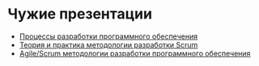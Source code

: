 # Чужие презентации

- [Процессы разработки программного обеспечения](https://www.slideshare.net/balm/ss-8301539)
- [Теория и практика методологии разработки Scrum](https://www.slideshare.net/VladVolkoff/scrum-pactic)
- [Agile/Scrum методологии разработки программного обеспечения](https://www.slideshare.net/jazzteam/jazzteam)

